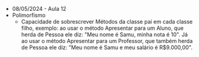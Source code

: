* 08/05/2024 - Aula 12
* Polimorfismo
  * Capacidade de sobrescrever Métodos da classe pai em cada classe filho, exemplo: ao usar o método Apresentar para um Aluno, que herda de Pessoa ele diz: "Meu nome é Samu, minha nota é 10". Já ao usar o método Apresentar para um Professor, que também herda de Pessoa ele diz: "Meu nome é Samu e meu salário é R$9.000,00".
